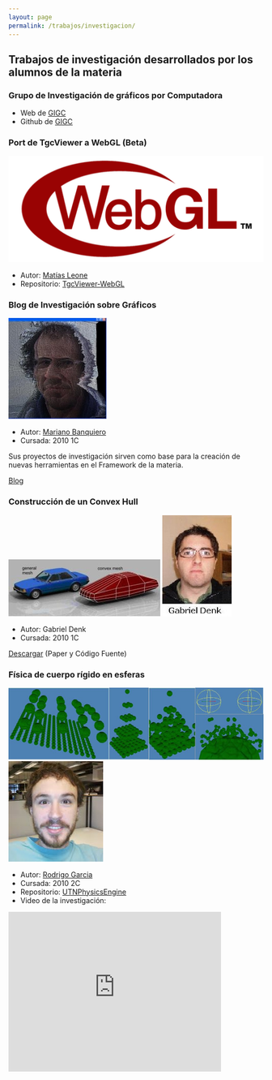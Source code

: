 ```yaml
---
layout: page
permalink: /trabajos/investigacion/
---
```

## Trabajos de investigación desarrollados por los alumnos de la materia

### Grupo de Investigación de gráficos por Computadora  

* Web de [GIGC](https://gigc.github.io)
* Github de [GIGC](https://github.com/gigc)

### Port de TgcViewer a WebGL (Beta)

![Logo](/images/investigacion/webgl.png)

* Autor: [Matías Leone](https://github.com/leonematias)
* Repositorio: [TgcViewer-WebGL](https://github.com/leonematias/TgcViewer-WebGL)

### Blog de Investigación sobre Gráficos

![Logo](/images/investigacion/MarianoBanquiero.jpg)

* Autor: [Mariano Banquiero](https://github.com/mbanquiero)
* Cursada: 2010 1C

Sus proyectos de investigación sirven como base para la creación de nuevas herramientas en el Framework de la materia.

[Blog](https://poke53265.blogspot.com/)

### Construcción de un Convex Hull

![Logo](/images/investigacion/ConvexHull.jpg)
![Logo](/images/investigacion/GabrielDenk.jpg)

* Autor: Gabriel Denk
* Cursada: 2010 1C

[Descargar](https://docs.google.com/leaf?id=0B-mVMTBAay-gZTI2YzliZjItMTBmZi00NThhLWIwNGItOTgwZWJiZTEzYjRh&hl=es&authkey=CI2x2ZoJ) (Paper y Código Fuente)


### Física de cuerpo rígido en esferas

![Logo](/images/investigacion/particulas.jpg)
![Logo](/images/investigacion/RodrigoGarcia.jpg)

* Autor: [Rodrigo Garcia](https://github.com/mysery)
* Cursada: 2010 2C
* Repositorio: [UTNPhysicsEngine](https://github.com/mysery/UTNPhysicsEngine)
* Video de la investigación:
<iframe width="420" height="315" src="https://www.youtube.com/embed/E7FBu2GnADo" frameborder="0" allowfullscreen></iframe>
